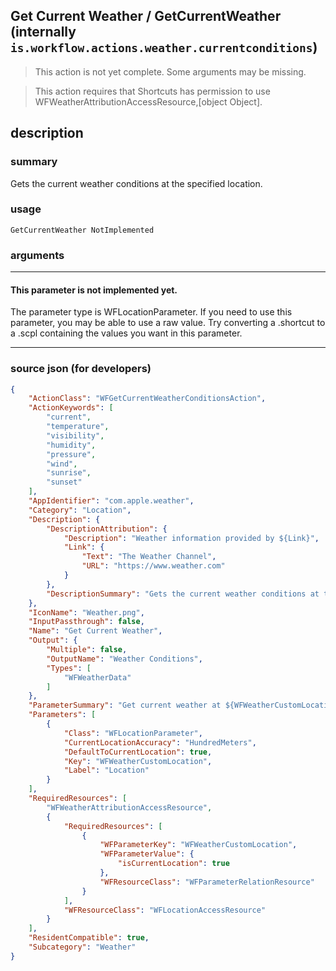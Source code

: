 
## Get Current Weather / GetCurrentWeather (internally `is.workflow.actions.weather.currentconditions`)

> This action is not yet complete. Some arguments may be missing.

> This action requires that Shortcuts has permission to use WFWeatherAttributionAccessResource,[object Object].


## description

### summary

Gets the current weather conditions at the specified location.


### usage
```
GetCurrentWeather NotImplemented
```

### arguments

---

#### This parameter is not implemented yet.

The parameter type is WFLocationParameter. If you need to use this parameter, you may
be able to use a raw value. Try converting a .shortcut to a .scpl containing
the values you want in this parameter.

---

### source json (for developers)

```json
{
	"ActionClass": "WFGetCurrentWeatherConditionsAction",
	"ActionKeywords": [
		"current",
		"temperature",
		"visibility",
		"humidity",
		"pressure",
		"wind",
		"sunrise",
		"sunset"
	],
	"AppIdentifier": "com.apple.weather",
	"Category": "Location",
	"Description": {
		"DescriptionAttribution": {
			"Description": "Weather information provided by ${Link}",
			"Link": {
				"Text": "The Weather Channel",
				"URL": "https://www.weather.com"
			}
		},
		"DescriptionSummary": "Gets the current weather conditions at the specified location."
	},
	"IconName": "Weather.png",
	"InputPassthrough": false,
	"Name": "Get Current Weather",
	"Output": {
		"Multiple": false,
		"OutputName": "Weather Conditions",
		"Types": [
			"WFWeatherData"
		]
	},
	"ParameterSummary": "Get current weather at ${WFWeatherCustomLocation}",
	"Parameters": [
		{
			"Class": "WFLocationParameter",
			"CurrentLocationAccuracy": "HundredMeters",
			"DefaultToCurrentLocation": true,
			"Key": "WFWeatherCustomLocation",
			"Label": "Location"
		}
	],
	"RequiredResources": [
		"WFWeatherAttributionAccessResource",
		{
			"RequiredResources": [
				{
					"WFParameterKey": "WFWeatherCustomLocation",
					"WFParameterValue": {
						"isCurrentLocation": true
					},
					"WFResourceClass": "WFParameterRelationResource"
				}
			],
			"WFResourceClass": "WFLocationAccessResource"
		}
	],
	"ResidentCompatible": true,
	"Subcategory": "Weather"
}
```
